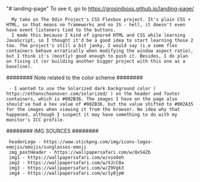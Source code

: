"# landing-page" 
To see it, go to https://grosiniboss.github.io/landing-page/

      My take on The Odin Project's CSS Flexbox project. It's plain CSS + HTML, so that means no frameworks and no JS - hell, it doesn't even have event listeners tied to the buttons.
      I made this because I kind of ignored HTML and CSS while learning JavaScript, so I thought it'd be a good idea to start learning those 2 too. The project's still a bit janky, I would say (i.e some flex containers behave erratically when modifying the window aspect ratio), but I think it's (mostly) good enough to push it. Besides, I do plan on fixing it (or building another bigger project with this one as a baseline).

   ######## Note related to the color scheme ########
   
     - I wanted to use the Solarized dark background color ( https://ethanschoonover.com/solarized/ ) on the header and footer containers, which is #002B36. The images I have on the page also should've had a hex value of #002B36, but the value shifted to #002A35 for the images when viewing it from the browser. No idea why that happened, although I suspect it may have something to do with my monitor's ICC profile.


  ######## IMG SOURCES ########
  
     headerLogo - https://www.stickpng.com/img/icons-logos-emojis/emojis/sunglasses-emoji
     img_postHeader - https://wallpapersafari.com/w/QxS4Zb 
     img1 - https://wallpapersafari.com/w/vsoOeh
     img2 - https://wallpapersafari.com/w/XJcC0a
     img3 - https://wallpapersafari.com/w/Z9Vgk3
     img4 - https://wallpapersafari.com/w/1y8jpW

   
